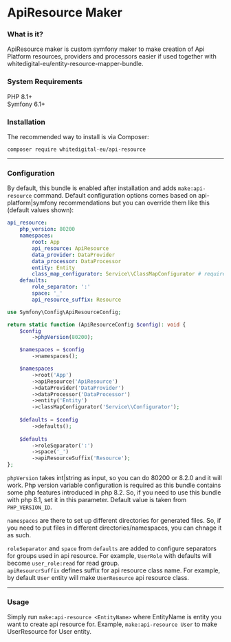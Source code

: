 # ApiResource Maker

### What is it?

ApiResource maker is custom symfony maker to make creation of Api Platform resources, providers and processors easier
if used together with whitedigital-eu/entity-resource-mapper-bundle.

### System Requirements
PHP 8.1+  
Symfony 6.1+

### Installation
The recommended way to install is via Composer:

```shell
composer require whitedigital-eu/api-resource
```
---
### Configuration

By default, this bundle is enabled after installation and adds `make:api-resource` command.
Default configuration options comes based on api-platform|symfony recommendations but you can override them like this (default values shown):
```yaml
api_resource:
    php_version: 80200
    namespaces:
        root: App
        api_resource: ApiResource
        data_provider: DataProvider
        data_processor: DataProcessor
        entity: Entity
        class_map_configurator: Service\\ClassMapConfigurator # required by whitedigital-eu/entity-resource-mapper-bundle
    defaults:
        role_separator: ':'
        space: '_'
        api_resource_suffix: Resource
```
```php
use Symfony\Config\ApiResourceConfig;

return static function (ApiResourceConfig $config): void {
    $config
        ->phpVersion(80200);

    $namespaces = $config
        ->namespaces();

    $namespaces
        ->root('App')
        ->apiResource('ApiResource')
        ->dataProvider('DataProvider')
        ->dataProcessor('DataProcessor')
        ->entity('Entity')
        ->classMapConfigurator('Service\\Configurator');
        
    $defaults = $config
        ->defaults();
        
    $defaults
        ->roleSeparator(':')
        ->space('_')
        ->apiResourceSuffix('Resource');
};
```
`phpVersion` takes int|string as input, so you can do 80200 or 8.2.0 and it will work. Php version variable configuration is required as this bundle contains some 
php features introduced in php 8.2. So, if you need to use this bundle with php 8.1, set it in this parameter. Default value is taken from `PHP_VERSION_ID`.  

`namespaces` are there to set up different directories for generated files. So, if you need to put files in different directories/namespaces, you can chnage it as such.  

`roleSeparator` and `space` from `defaults` are added to configure separators for groups used in api resource. For example, `UserRole` with defaults will become `user_role:read` for read group.  
`apiResourcrSuffix` defines suffix for api resource class name. For example, by default `User` entity will make `UserResource` api resource class.  

---
### Usage
Simply run `make:api-resource <EntityName>` where EntityName is entity you want to create api resource for. Example, `make:api-resource User` to make UserResource for User entity.
